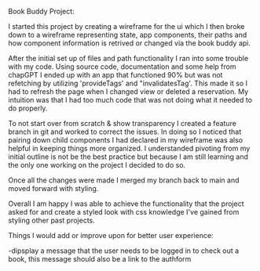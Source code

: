 Book Buddy Project:

I started this project by creating a wireframe for the ui which I then broke down to a wireframe representing state, app components, their paths and how component information is retrived or changed via the book buddy api.

After the initial set up of files and path functionality I ran into some trouble with my code. Using source code, documentation and some help from chapGPT I ended up with an app that functioned 90% but was not refetching by utilizing 'provideTags' and "invalidatesTag'. This made it so I had to refresh the page when I changed view or deleted a reservation. My intuition was that I had too much code that was not doing what it needed to do properly.

To not start over from scratch & show transparency I created a feature branch in git and worked to correct the issues. In doing so I noticed that pairing down child components I had declared in my wireframe was also helpful in keeping things more organized. I understanded pivoting from my initial outline is not be the best practice but because I am still learning and the only one working on the project I decided to do so.

Once all the changes were made I merged my branch back to main and moved forward with styling.

Overall I am happy I was able to achieve the functionality that the project asked for and create a styled look with css knowledge I've gained from styling other past projects.

Things I would add or improve upon for better user experience:

-dipsplay a message that the user needs to be logged in to check out a book, this message should also be a link to the authform
